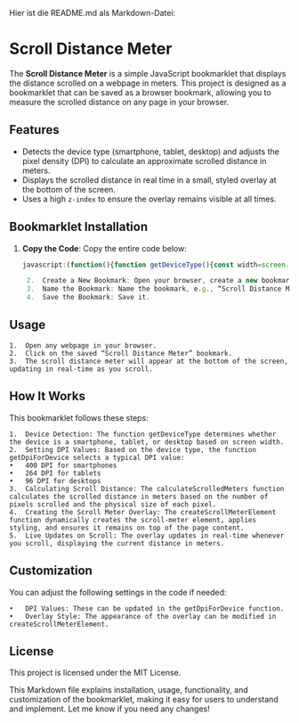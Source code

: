 Hier ist die README.md als Markdown-Datei:

# Scroll Distance Meter

The **Scroll Distance Meter** is a simple JavaScript bookmarklet that displays the distance scrolled on a webpage in meters. This project is designed as a bookmarklet that can be saved as a browser bookmark, allowing you to measure the scrolled distance on any page in your browser.

## Features

- Detects the device type (smartphone, tablet, desktop) and adjusts the pixel density (DPI) to calculate an approximate scrolled distance in meters.
- Displays the scrolled distance in real time in a small, styled overlay at the bottom of the screen.
- Uses a high `z-index` to ensure the overlay remains visible at all times.

## Bookmarklet Installation

1. **Copy the Code**: Copy the entire code below:

   ```javascript
   javascript:(function(){function getDeviceType(){const width=screen.width;if(width<=768){return 'phone';}else if(width<=1024){return 'tablet';}else{return 'desktop';}}function getDpiForDevice(deviceType){const dpiValues={phone:400,tablet:264,desktop:96};return dpiValues[deviceType]||96;}function calculateScrolledMeters(){const deviceType=getDeviceType();const dpi=getDpiForDevice(deviceType);const pixelToMeterFactor=0.0254/dpi;const scrolledPixels=window.scrollY;const scrolledMeters=scrolledPixels*pixelToMeterFactor;return scrolledMeters;}function createScrollMeterElement(){const scrollMeterElement=document.createElement('div');scrollMeterElement.id='scroll-meter';scrollMeterElement.style.position='fixed';scrollMeterElement.style.bottom='30px';scrollMeterElement.style.left='50%';scrollMeterElement.style.transform='translateX(-50%)';scrollMeterElement.style.padding='10px 20px';scrollMeterElement.style.backgroundColor='#000';scrollMeterElement.style.borderRadius='20px';scrollMeterElement.style.color='#fff';scrollMeterElement.style.fontFamily='Arial, Helvetica, sans-serif';scrollMeterElement.style.fontSize='1rem';scrollMeterElement.style.boxShadow='rgba(0, 0, 0, 0.07) 0px 1px 1px, rgba(0, 0, 0, 0.07) 0px 2px 2px, rgba(0, 0, 0, 0.07) 0px 4px 4px, rgba(0, 0, 0, 0.07) 0px 8px 8px, rgba(0, 0, 0, 0.07) 0px 16px 16px';scrollMeterElement.style.zIndex='2147483647';scrollMeterElement.textContent='0.00 m';document.body.appendChild(scrollMeterElement);return scrollMeterElement;}const scrollMeterElement=createScrollMeterElement();window.addEventListener('scroll',()=>{const scrolledMeters=calculateScrolledMeters().toFixed(2);scrollMeterElement.textContent=`${scrolledMeters} m`;});})();

	2.	Create a New Bookmark: Open your browser, create a new bookmark, and paste the copied code into the URL field.
	3.	Name the Bookmark: Name the bookmark, e.g., “Scroll Distance Meter.”
	4.	Save the Bookmark: Save it.

## Usage

	1.	Open any webpage in your browser.
	2.	Click on the saved “Scroll Distance Meter” bookmark.
	3.	The scroll distance meter will appear at the bottom of the screen, updating in real-time as you scroll.

## How It Works

This bookmarklet follows these steps:

	1.	Device Detection: The function getDeviceType determines whether the device is a smartphone, tablet, or desktop based on screen width.
	2.	Setting DPI Values: Based on the device type, the function getDpiForDevice selects a typical DPI value:
	•	400 DPI for smartphones
	•	264 DPI for tablets
	•	96 DPI for desktops
	3.	Calculating Scroll Distance: The calculateScrolledMeters function calculates the scrolled distance in meters based on the number of pixels scrolled and the physical size of each pixel.
	4.	Creating the Scroll Meter Overlay: The createScrollMeterElement function dynamically creates the scroll-meter element, applies styling, and ensures it remains on top of the page content.
	5.	Live Updates on Scroll: The overlay updates in real-time whenever you scroll, displaying the current distance in meters.

## Customization

You can adjust the following settings in the code if needed:

	•	DPI Values: These can be updated in the getDpiForDevice function.
	•	Overlay Style: The appearance of the overlay can be modified in createScrollMeterElement.

## License

This project is licensed under the MIT License.

This Markdown file explains installation, usage, functionality, and customization of the bookmarklet, making it easy for users to understand and implement. Let me know if you need any changes!